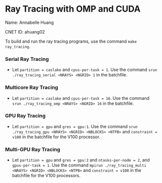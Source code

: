 # Ray Tracing with OMP and CUDA

Name: Annabelle Huang

CNET ID: ahuang02

To build and run the ray tracing programs, use the command `make ray_tracing`.

### Serial Ray Tracing

- Let `partition = caslake` and `cpus-per-task = 1`. Use the command `srun ./ray_tracing_serial <NRAYS> <NGRID> 1` in the batchfile.

### Multicore Ray Tracing

- Let `partition = caslake` and `cpus-per-task = 16`. Use the command `srun ./ray_tracing_omp <NRAYS> <NGRID> 16` in the batchfile.

### GPU Ray Tracing

- Let `partition = gpu` and `gres = gpu:1`. Use the command `srun ./ray_tracing_gpu <NRAYS> <NGRID> <NBLOCKS> <NTPB>` and `constraint = v100` in the batchfile for the V100 processor.

### Multi-GPU Ray Tracing

- Let `partition = gpu` and `gres = gpu:2` and `ntasks-per-node = 2`, and `gpus-per-task = 1`. Use the command `mpirun ./ray_tracing_multi <NRAYS> <NGRID> <NBLOCKS> <NTPB>` and `constraint = v100` in the batchfile for the V100 processors.
